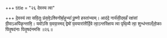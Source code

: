 +++
title = "२६ देवस्य त्वा"

+++
दे॒वस्य॑ त्वा सवि॒तुः प्र॑स॒वे᳕ऽश्विनो॑र्बा॒हुभ्यां॑ पू॒ष्णो हस्ता॑भ्याम्। आद॑दे॒ नार्य॑सी॒दम॒हँ रक्ष॑सां ग्री॒वाऽअपि॑कृन्तामि॒। यवो॑ऽसि य॒वया॒स्मद् द्वेषो॑ य॒वयारा॑तीर्दि॒वे त्वा॒ऽन्तरि॑क्षाय त्वा पृथि॒व्यै त्वा॒ शुन्ध॑न्ताल्ँलो॒काः पि॑तृ॒षद॑नाः पितृ॒षद॑नमसि ॥२६॥